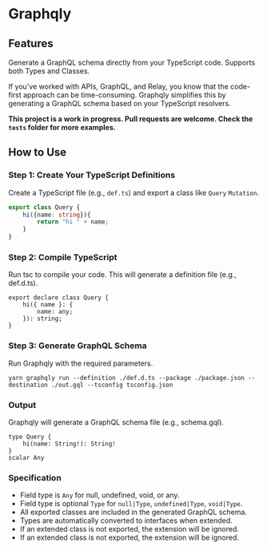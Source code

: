 # Graphqly

## Features
Generate a GraphQL schema directly from your TypeScript code. Supports both Types and Classes.

If you've worked with APIs, GraphQL, and Relay, you know that the code-first approach can be time-consuming. Graphqly simplifies this by generating a GraphQL schema based on your TypeScript resolvers.

**This project is a work in progress. Pull requests are welcome. Check the `tests` folder for more examples.**

## How to Use

### Step 1: Create Your TypeScript Definitions
Create a TypeScript file (e.g., `def.ts`) and export a class like `Query` `Mutation`.

```typescript
export class Query {
    hi({name: string}){
        return "hi " + name;
    }
}
```
### Step 2: Compile TypeScript
Run tsc to compile your code. This will generate a definition file (e.g., def.d.ts).
```
export declare class Query {
    hi({ name }: {
        name: any;
    }): string;
}
```
### Step 3: Generate GraphQL Schema

Run Graphqly with the required parameters.
```
yarn graphqly run --definition ./def.d.ts --package ./package.json --destination ./out.gql --tsconfig tsconfig.json
```
### Output

Graphqly will generate a GraphQL schema file (e.g., schema.gql).
```
type Query {
	hi(name: String!): String!
}
scalar Any

```
### Specification
- Field type is `Any` for null, undefined, void, or any.
- Field type is optional `Type` for `null|Type`, `undefined|Type`, `void|Type`.
- All exported classes are included in the generated GraphQL schema.
- Types are automatically converted to interfaces when extended.
- If an extended class is not exported, the extension will be ignored.
- If an extended class is not exported, the extension will be ignored.
